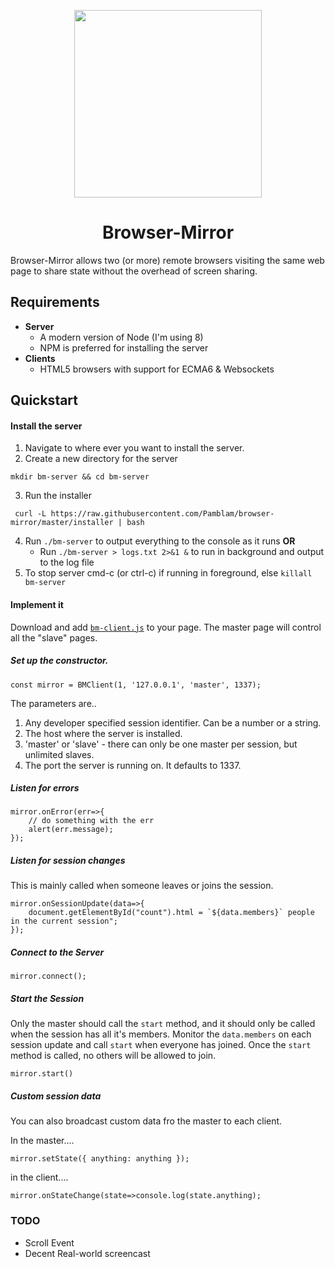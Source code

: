 

<p align="center">
<img src="https://i.imgur.com/R2966La.png" height="300">
<h1 align="center">Browser-Mirror</h1>
</p>

Browser-Mirror allows two (or more) remote browsers visiting the same web page to share state without the overhead of screen sharing.

## Requirements

 - **Server**
    - A modern version of Node (I'm using 8)
    - NPM is preferred for installing the server
  - **Clients**
    - HTML5 browsers with support for ECMA6 & Websockets 

## Quickstart

#### Install the server

 1) Navigate to where ever you want to install the server.
 2) Create a new directory for the server 
```
mkdir bm-server && cd bm-server
```
 3) Run the installer 
```
 curl -L https://raw.githubusercontent.com/Pamblam/browser-mirror/master/installer | bash
```
 4) Run `./bm-server` to output everything to the console as it runs **OR**
      - Run `./bm-server > logs.txt 2>&1 &` to run in background and output to the log file
 5) To stop server cmd-c (or ctrl-c) if running in foreground, else `killall bm-server`
 
 #### Implement it
  
 Download and add [`bm-client.js`](https://raw.githubusercontent.com/Pamblam/browser-mirror/master/bm-client.js) to your page. The master page will control all the "slave" pages.

##### Set up the constructor.

    const mirror = BMClient(1, '127.0.0.1', 'master', 1337); 

The parameters are..

 1. Any developer specified session identifier. Can be a number or a string.
 2. The host where the server is installed.
 3. 'master' or 'slave' - there can only be one master per session, but unlimited slaves.
 4. The port the server is running on. It defaults to 1337.

##### Listen for errors

    mirror.onError(err=>{ 
        // do something with the err
        alert(err.message);
    }); 
    
##### Listen for session changes

This is mainly called when someone leaves or joins the session.

    mirror.onSessionUpdate(data=>{
        document.getElementById("count").html = `${data.members}` people in the current session";
    });

##### Connect to the Server

    mirror.connect();

##### Start the Session

Only the master should call the `start` method, and it should only be called when the session has all it's members. Monitor the `data.members` on each session update and call `start` when everyone has joined. Once the `start` method is called, no others will be allowed to join.

    mirror.start()

##### Custom session data

You can also broadcast custom data fro the master to each client.

In the master....

    mirror.setState({ anything: anything });

in the client....

    mirror.onStateChange(state=>console.log(state.anything);

### TODO

 - Scroll Event
 - Decent Real-world screencast